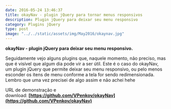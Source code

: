 ```yaml
---
date: 2016-05-24 13:46:37
title: okayNav - plugin jQuery para tornar menus responsivos
description: Plugin jQuery para deixar seu menu responsivo
category: Plugins jQuery
type: post
image: "../../static/assets/img/May2016/okaynav.jpg"
---
```


**okayNav - plugin jQuery para deixar seu menu responsivo.**

Seguidamente vejo alguns plugins que, naquele momento, não preciso, mas que é visível que algum dia pode vir a ser útil. Este é o caso do okayNav, um plugin jQuery que permite deixar seu menu responsivo, ou pelo menos esconder os itens de menu conforme a tela for sendo redimensionada. Lembro que uma vez precisei de algo assim e não achei hehe

URL de demonstração e download: **[https://github.com/VPenkov/okayNav](https://github.com/VPenkov/okayNav)**
